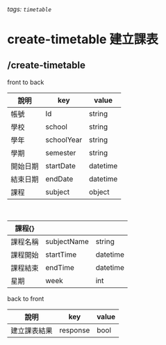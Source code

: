 ###### tags: `timetable`
# create-timetable 建立課表
## /create-timetable
front to back

| 說明     | key        | value |
| -------- | ---------- | ----- |
| 帳號     | Id     | string      |
| 學校     | school     | string      |
| 學年     | schoolYear | string      |
| 學期     | semester   | string      |
| 開始日期 | startDate  |  datetime     |
| 結束日期 | endDate    |   datetime    |
| 課程     | subject    |   object    |

&nbsp;
&nbsp;

| 課程{} |             |          |
| -------- | ----------- | -------- |
| 課程名稱 | subjectName | string   |
| 課程開始 | startTime   | datetime |
| 課程結束 | endTime     | datetime |
| 星期     | week        | int      |

back to front

| 說明         | key      | value |
| ------------ | -------- | ----- |
| 建立課表結果 | response |  bool     |